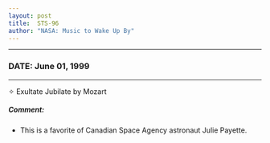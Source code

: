 ```yaml
---
layout: post
title:  STS-96
author: "NASA: Music to Wake Up By"
---
```


----
### DATE: June 01, 1999
----
✧ Exultate Jubilate by Mozart

##### Comment:
* This is a favorite of Canadian Space Agency astronaut Julie Payette.
